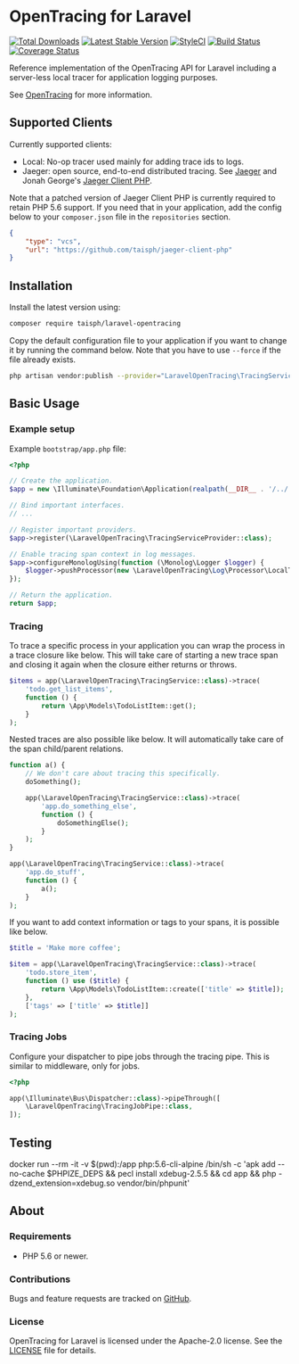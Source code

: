 # OpenTracing for Laravel

[![Total Downloads](https://img.shields.io/packagist/dt/taisph/laravel-opentracing.svg?style=flat-square)](https://packagist.org/packages/taisph/laravel-opentracing)
[![Latest Stable Version](https://img.shields.io/packagist/v/taisph/laravel-opentracing.svg?style=flat-square)](https://packagist.org/packages/taisph/laravel-opentracing)
[![StyleCI](https://github.styleci.io/repos/139591541/shield?style=flat-square&branch=develop)](https://github.styleci.io/repos/139591541)
[![Build Status](https://img.shields.io/travis/taisph/laravel-opentracing/master.svg?style=flat-square)](https://travis-ci.org/taisph/laravel-opentracing)
[![Coverage Status](https://img.shields.io/coveralls/github/taisph/laravel-opentracing/master.svg?style=flat-square)](https://coveralls.io/github/taisph/laravel-opentracing?branch=develop)

Reference implementation of the OpenTracing API for Laravel including a server-less local tracer for application
logging purposes.

See [OpenTracing](http://opentracing.io/) for more information.

## Supported Clients

Currently supported clients:

- Local: No-op tracer used mainly for adding trace ids to logs.
- Jaeger: open source, end-to-end distributed tracing. See [Jaeger](https://www.jaegertracing.io/) and
    Jonah George's [Jaeger Client PHP](https://github.com/jonahgeorge/jaeger-client-php).

Note that a patched version of Jaeger Client PHP is currently required to retain PHP 5.6 support. If you need that in
your application, add the config below to your `composer.json` file in the `repositories` section.

```json
{
    "type": "vcs",
    "url": "https://github.com/taisph/jaeger-client-php"
}
```

## Installation

Install the latest version using:

```bash
composer require taisph/laravel-opentracing
```

Copy the default configuration file to your application if you want to change it by running the command below. Note
that you have to use `--force` if the file already exists.

```bash
php artisan vendor:publish --provider="LaravelOpenTracing\TracingServiceProvider"
```

## Basic Usage

### Example setup

Example `bootstrap/app.php` file:

```php
<?php

// Create the application.
$app = new \Illuminate\Foundation\Application(realpath(__DIR__ . '/../'));

// Bind important interfaces.
// ...

// Register important providers.
$app->register(\LaravelOpenTracing\TracingServiceProvider::class);

// Enable tracing span context in log messages.
$app->configureMonologUsing(function (\Monolog\Logger $logger) {
    $logger->pushProcessor(new \LaravelOpenTracing\Log\Processor\LocalTracerProcessor());
});

// Return the application.
return $app;
```

### Tracing

To trace a specific process in your application you can wrap the process in a trace closure like below. This will take
care of starting a new trace span and closing it again when the closure either returns or throws.

```php
$items = app(\LaravelOpenTracing\TracingService::class)->trace(
    'todo.get_list_items',
    function () {
        return \App\Models\TodoListItem::get();
    }
);
```

Nested traces are also possible like below. It will automatically take care of the span child/parent relations.

```php
function a() {
    // We don't care about tracing this specifically.
    doSomething();

    app(\LaravelOpenTracing\TracingService::class)->trace(
        'app.do_something_else',
        function () {
            doSomethingElse();
        }
    );
}

app(\LaravelOpenTracing\TracingService::class)->trace(
    'app.do_stuff',
    function () {
        a();
    }
);
```

If you want to add context information or tags to your spans, it is possible like below.

```php
$title = 'Make more coffee';

$item = app(\LaravelOpenTracing\TracingService::class)->trace(
    'todo.store_item',
    function () use ($title) {
        return \App\Models\TodoListItem::create(['title' => $title]);
    },
    ['tags' => ['title' => $title]]
);
```

### Tracing Jobs

Configure your dispatcher to pipe jobs through the tracing pipe. This is similar to middleware, only for jobs.

```php
<?php

app(\Illuminate\Bus\Dispatcher::class)->pipeThrough([
    \LaravelOpenTracing\TracingJobPipe::class,
]);
```

## Testing

docker run --rm -it -v $(pwd):/app php:5.6-cli-alpine /bin/sh -c 'apk add --no-cache $PHPIZE_DEPS && pecl install xdebug-2.5.5 && cd app && php -dzend_extension=xdebug.so vendor/bin/phpunit'

## About

### Requirements

- PHP 5.6 or newer.

### Contributions

Bugs and feature requests are tracked on [GitHub](https://github.com/taisph/laravel-opentracing/issues).

### License

OpenTracing for Laravel is licensed under the Apache-2.0 license. See the [LICENSE](LICENSE) file for details.
